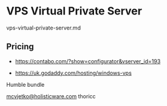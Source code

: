 # VPS Virtual Private Server

vps-virtual-private-server.md

## Pricing 

*   https://contabo.com/?show=configurator&vserver_id=193

*   https://uk.godaddy.com/hosting/windows-vps


Humble bundle


mcvjetko@holisticware.com
thoricc